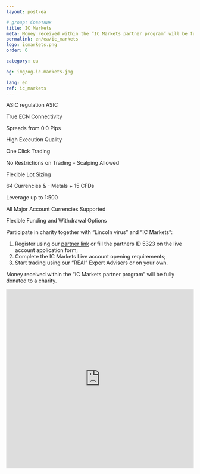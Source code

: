 ```yaml
---
layout: post-ea

# group: Cоветник
title: IC Markets
meta: Money received within the “IC Markets partner program” will be fully donated to a charity.
permalink: en/ea/ic_markets
logo: icmarkets.png
order: 6

category: ea

og: img/og-ic-markets.jpg

lang: en
ref: ic_markets
---
```


ASIC regulation  ASIC

True ECN Connectivity

Spreads from 0.0 Pips

High Execution Quality

One Click Trading

No Restrictions on Trading - Scalping Allowed

Flexible Lot Sizing

64 Currencies & - Metals + 15 CFDs

Leverage up to 1:500

All Major Account Currencies Supported

Flexible Funding and Withdrawal Options

Participate in charity together with “Lincoln virus” and “IC Markets”:

  1. Register using our <a href="https://www.icmarkets.com/?camp=5323" target="_blank">partner link</a> or fill the partners ID 5323 on the live account application form;
  2. Complete the IC Markets Live account opening requirements;
  3. Start trading using our “REAl” Expert Advisers or on your own.

Money received within the “IC Markets partner program” will be fully donated to a charity.

<iframe frameborder="0" height="480" src="https://secure.icmarkets.com//Partner/Widget/PriceWidgetWhite/5323" width="100%"></iframe>


